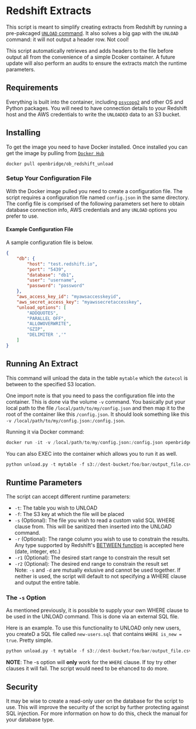 # Redshift Extracts
This script is meant to simplify creating extracts from Redshift by running a pre-pakcaged [`UNLOAD` command](http://docs.aws.amazon.com/redshift/latest/dg/r_UNLOAD.html). It also solves a big gap with the `UNLOAD` command: it will not output a header row. Not cool!

This script automatically retrieves and adds headers to the file before output all from the convenience of a simple Dcoker container. A future update will also perform an audits to ensure the extracts match the runtime parameters.

## Requirements
Everything is built into the container, including [`psycopg2`](http://initd.org/psycopg/docs/install.html) and other OS and Python packages. You will need to have connection details to your Redshift host and the AWS credentials to write the `UNLOADED` data to an S3 bucket.

## Installing
To get the image you need to have Docker installed. Once installed you can get the image by pulling from [`Docker Hub`](https://hub.docker.com/r/openbridge/ob_redshift_unload/)
```
docker pull openbridge/ob_redshift_unload
```


### Setup Your Configuration File
With the Docker image pulled you need to create a configuration file. The script requires a configuration file named `config.json` in the same directory. The config file is comprised of the following parameters set here to obtain database connection info, AWS credentials and any `UNLOAD` options you prefer to use.

#### Example Configuration File
A sample configuration file is below.

```json
{
    "db": {
        "host": "test.redshift.io",
        "port": "5439",
        "database": "db1",
        "user": "username",
        "password": "password"
    },
    "aws_access_key_id": "myawsaccesskeyid",
    "aws_secret_access_key": "myawssecretaccesskey",
    "unload_options": [
    	"ADDQUOTES",
    	"PARALLEL OFF",
    	"ALLOWOVERWRITE",
    	"GZIP",
    	"DELIMITER ','"
    ]
}
```

## Running An Extract
This command will unload the data in the table ``mytable`` which the ``datecol`` is between to the specified S3 location.

One import note is that you need to pass the configuration file into the container. This is done via the volume `-v` command. You basically put your local path to the file `/local/path/to/my/config.json` and then map it to the root of the container like this `/config.json`. It should look something like this `-v /local/path/to/my/config.json:/config.json`.

Running it via Docker command:
```python
docker run -it -v /local/path/to/my/config.json:/config.json openbridge/ob_redshift_unload python /unload.py -t mytable -f s3://dest-bucket/foo/bar/output_file.csv -r datecol -r1 2017-01-01 -r2 2017-06-01
```

You can also EXEC into the container which allows you to run it as well.
```python
python unload.py -t mytable -f s3://dest-bucket/foo/bar/output_file.csv -r datecol -r1 2017-01-01 -r2 2017-06-01
```

## Runtime Parameters
The script can accept different runtime parameters:
* ``-t``: The table you wish to UNLOAD
* ``-f``: The S3 key at which the file will be placed
* ``-s`` (Optional): The file you wish to read a custom valid SQL WHERE clause from. This will be sanitized then inserted into the UNLOAD command.
* ``-r`` (Optional): The range column you wish to use to constrain the results. Any type supported by Redshift's [BETWEEN function](http://docs.aws.amazon.com/redshift/latest/dg/r_range_condition.html) is accepted here (date, integer, etc.)
* ``-r1`` (Optional): The desired start range to constrain the result set
* ``-r2`` (Optional): The desired end range to constrain the result set  
Note:  ``-s`` and ``-d`` are mutually exlusive and cannot be used together. If neither is used, the script will default to not specifying a WHERE clause and output the entire table.

### The `-s` Option
As mentioned previously, it is possible to supply your own WHERE clause to be used in the UNLOAD command. This is done via an external SQL file.

Here is an example. To use this functionality to UNLOAD only new users, you createD a SQL file called `new-users.sql` that contains ``WHERE is_new = true``. Pretty simple.

```python
python unload.py -t mytable -f s3://dest-bucket/foo/bar/output_file.csv -r datecol -r1 2017-01-01 -r2 2017-06-01 -s /new-users.sql
```

**NOTE**: The -s option will **only** work for the `WHERE` clause. If toy try other clauses it will fail. The script would need to be ehanced to do more.


## Security
It may be wise to create a read-only user on the database for the script to use. This will improve the security of the script by further protecting against SQL injection. For more information on how to do this, check the manual for your database type.

